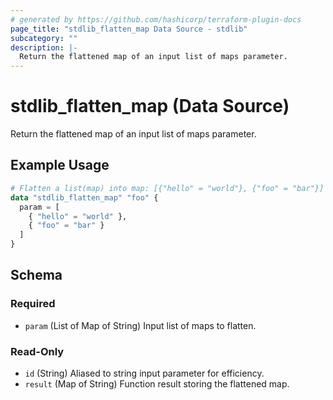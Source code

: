 ```yaml
---
# generated by https://github.com/hashicorp/terraform-plugin-docs
page_title: "stdlib_flatten_map Data Source - stdlib"
subcategory: ""
description: |-
  Return the flattened map of an input list of maps parameter.
---
```


# stdlib_flatten_map (Data Source)

Return the flattened map of an input list of maps parameter.

## Example Usage

```terraform
# Flatten a list(map) into map: [{"hello" = "world"}, {"foo" = "bar"}] => {"hello" = "world", "foo = "bar}
data "stdlib_flatten_map" "foo" {
  param = [
    { "hello" = "world" },
    { "foo" = "bar" }
  ]
}
```

<!-- schema generated by tfplugindocs -->
## Schema

### Required

- `param` (List of Map of String) Input list of maps to flatten.

### Read-Only

- `id` (String) Aliased to string input parameter for efficiency.
- `result` (Map of String) Function result storing the flattened map.
